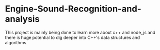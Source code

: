 # Engine-Sound-Recognition-and-analysis
This project is mainly being done to learn more about c++ and node_js and there is huge potential to dig deeper into C++'s data structures and algorithms.
